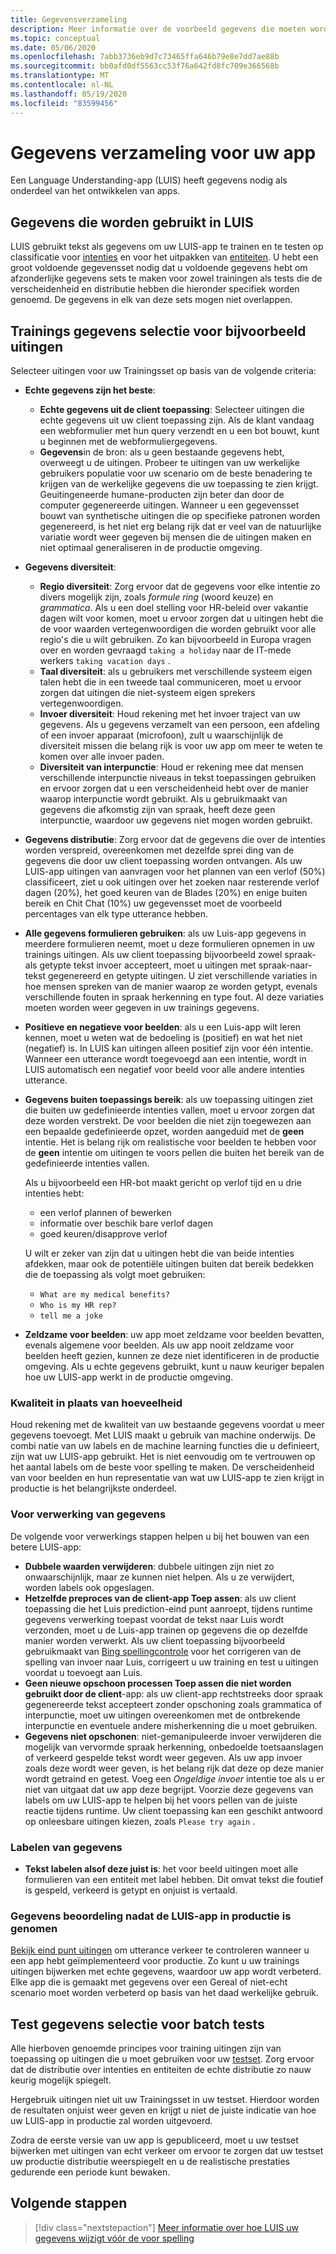 ```yaml
---
title: Gegevensverzameling
description: Meer informatie over de voorbeeld gegevens die moeten worden verzameld tijdens het ontwikkelen van uw app
ms.topic: conceptual
ms.date: 05/06/2020
ms.openlocfilehash: 7abb3736eb9d7c73465ffa646b79e8e7dd7ae88b
ms.sourcegitcommit: bb0afd0df5563cc53f76a642fd8fc709e366568b
ms.translationtype: MT
ms.contentlocale: nl-NL
ms.lasthandoff: 05/19/2020
ms.locfileid: "83599456"
---
```

# <a name="data-collection-for-your-app"></a>Gegevens verzameling voor uw app

Een Language Understanding-app (LUIS) heeft gegevens nodig als onderdeel van het ontwikkelen van apps.

## <a name="data-used-in-luis"></a>Gegevens die worden gebruikt in LUIS

LUIS gebruikt tekst als gegevens om uw LUIS-app te trainen en te testen op classificatie voor [intenties](luis-concept-intent.md) en voor het uitpakken van [entiteiten](luis-concept-entity-types.md). U hebt een groot voldoende gegevensset nodig dat u voldoende gegevens hebt om afzonderlijke gegevens sets te maken voor zowel trainingen als tests die de verscheidenheid en distributie hebben die hieronder specifiek worden genoemd.  De gegevens in elk van deze sets mogen niet overlappen.

## <a name="training-data-selection-for-example-utterances"></a>Trainings gegevens selectie voor bijvoorbeeld uitingen

Selecteer uitingen voor uw Trainingsset op basis van de volgende criteria:

* **Echte gegevens zijn het beste**:
    * **Echte gegevens uit de client toepassing**: Selecteer uitingen die echte gegevens uit uw client toepassing zijn.  Als de klant vandaag een webformulier met hun query verzendt en u een bot bouwt, kunt u beginnen met de webformuliergegevens.
    * **Gegevens**in de bron: als u geen bestaande gegevens hebt, overweegt u de uitingen.  Probeer te uitingen van uw werkelijke gebruikers populatie voor uw scenario om de beste benadering te krijgen van de werkelijke gegevens die uw toepassing te zien krijgt. Geuitingeneerde humane-producten zijn beter dan door de computer gegenereerde uitingen.  Wanneer u een gegevensset bouwt van synthetische uitingen die op specifieke patronen worden gegenereerd, is het niet erg belang rijk dat er veel van de natuurlijke variatie wordt weer gegeven bij mensen die de uitingen maken en niet optimaal generaliseren in de productie omgeving.
* **Gegevens diversiteit**:
    * **Regio diversiteit**: Zorg ervoor dat de gegevens voor elke intentie zo divers mogelijk zijn, zoals _formule ring_ (woord keuze) en _grammatica_.  Als u een doel stelling voor HR-beleid over vakantie dagen wilt voor komen, moet u ervoor zorgen dat u uitingen hebt die de voor waarden vertegenwoordigen die worden gebruikt voor alle regio's die u wilt gebruiken.  Zo kan bijvoorbeeld in Europa vragen over en worden gevraagd `taking a holiday` naar de IT-mede werkers `taking vacation days` .
    * **Taal diversiteit**: als u gebruikers met verschillende systeem eigen talen hebt die in een tweede taal communiceren, moet u ervoor zorgen dat uitingen die niet-systeem eigen sprekers vertegenwoordigen.
    * **Invoer diversiteit**: Houd rekening met het invoer traject van uw gegevens. Als u gegevens verzamelt van een persoon, een afdeling of een invoer apparaat (microfoon), zult u waarschijnlijk de diversiteit missen die belang rijk is voor uw app om meer te weten te komen over alle invoer paden.
    * **Diversiteit van interpunctie**: Houd er rekening mee dat mensen verschillende interpunctie niveaus in tekst toepassingen gebruiken en ervoor zorgen dat u een verscheidenheid hebt over de manier waarop interpunctie wordt gebruikt. Als u gebruikmaakt van gegevens die afkomstig zijn van spraak, heeft deze geen interpunctie, waardoor uw gegevens niet mogen worden gebruikt.
* **Gegevens distributie**: Zorg ervoor dat de gegevens die over de intenties worden verspreid, overeenkomen met dezelfde sprei ding van de gegevens die door uw client toepassing worden ontvangen. Als uw LUIS-app uitingen van aanvragen voor het plannen van een verlof (50%) classificeert, ziet u ook uitingen over het zoeken naar resterende verlof dagen (20%), het goed keuren van de Blades (20%) en enige buiten bereik en Chit Chat (10%) uw gegevensset moet de voorbeeld percentages van elk type utterance hebben.
* **Alle gegevens formulieren gebruiken**: als uw Luis-app gegevens in meerdere formulieren neemt, moet u deze formulieren opnemen in uw trainings uitingen. Als uw client toepassing bijvoorbeeld zowel spraak-als getypte tekst invoer accepteert, moet u uitingen met spraak-naar-tekst gegenereerd en getypte uitingen.  U ziet verschillende variaties in hoe mensen spreken van de manier waarop ze worden getypt, evenals verschillende fouten in spraak herkenning en type fout.  Al deze variaties moeten worden weer gegeven in uw trainings gegevens.
* **Positieve en negatieve voor beelden**: als u een Luis-app wilt leren kennen, moet u weten wat de bedoeling is (positief) en wat het niet (negatief) is. In LUIS kan uitingen alleen positief zijn voor één intentie. Wanneer een utterance wordt toegevoegd aan een intentie, wordt in LUIS automatisch een negatief voor beeld voor alle andere intenties utterance.
* **Gegevens buiten toepassings bereik**: als uw toepassing uitingen ziet die buiten uw gedefinieerde intenties vallen, moet u ervoor zorgen dat deze worden verstrekt. De voor beelden die niet zijn toegewezen aan een bepaalde gedefinieerde opzet, worden aangeduid met de **geen** intentie.  Het is belang rijk om realistische voor beelden te hebben voor de **geen** intentie om uitingen te voors pellen die buiten het bereik van de gedefinieerde intenties vallen.

    Als u bijvoorbeeld een HR-bot maakt gericht op verlof tijd en u drie intenties hebt:
    * een verlof plannen of bewerken
    * informatie over beschik bare verlof dagen
    * goed keuren/disapprove verlof

    U wilt er zeker van zijn dat u uitingen hebt die van beide intenties afdekken, maar ook de potentiële uitingen buiten dat bereik bedekken die de toepassing als volgt moet gebruiken:
    * `What are my medical benefits?`
    * `Who is my HR rep?`
    * `tell me a joke`
* **Zeldzame voor beelden**: uw app moet zeldzame voor beelden bevatten, evenals algemene voor beelden.  Als uw app nooit zeldzame voor beelden heeft gezien, kunnen ze deze niet identificeren in de productie omgeving. Als u echte gegevens gebruikt, kunt u nauw keuriger bepalen hoe uw LUIS-app werkt in de productie omgeving.

### <a name="quality-instead-of-quantity"></a>Kwaliteit in plaats van hoeveelheid

Houd rekening met de kwaliteit van uw bestaande gegevens voordat u meer gegevens toevoegt.  Met LUIS maakt u gebruik van machine onderwijs.  De combi natie van uw labels en de machine learning functies die u definieert, zijn wat uw LUIS-app gebruikt.  Het is niet eenvoudig om te vertrouwen op het aantal labels om de beste voor spelling te maken.  De verscheidenheid van voor beelden en hun representatie van wat uw LUIS-app te zien krijgt in productie is het belangrijkste onderdeel.

### <a name="preprocessing-data"></a>Voor verwerking van gegevens

De volgende voor verwerkings stappen helpen u bij het bouwen van een betere LUIS-app:

* **Dubbele waarden verwijderen**: dubbele uitingen zijn niet zo onwaarschijnlijk, maar ze kunnen niet helpen. Als u ze verwijdert, worden labels ook opgeslagen.
* **Hetzelfde preproces van de client-app Toep assen**: als uw client toepassing die het Luis prediction-eind punt aanroept, tijdens runtime gegevens verwerking toepast voordat de tekst naar Luis wordt verzonden, moet u de Luis-app trainen op gegevens die op dezelfde manier worden verwerkt. Als uw client toepassing bijvoorbeeld gebruikmaakt van [Bing spellingcontrole](../bing-spell-check/overview.md) voor het corrigeren van de spelling van invoer naar Luis, corrigeert u uw training en test u uitingen voordat u toevoegt aan Luis.
* **Geen nieuwe opschoon processen Toep assen die niet worden gebruikt door de client**-app: als uw client-app rechtstreeks door spraak gegenereerde tekst accepteert zonder opschoning zoals grammatica of interpunctie, moet uw uitingen overeenkomen met de ontbrekende interpunctie en eventuele andere misherkenning die u moet gebruiken.
* **Gegevens niet opschonen**: niet-gemanipuleerde invoer verwijderen die mogelijk van vervormde spraak herkenning, onbedoelde toetsaanslagen of verkeerd gespelde tekst wordt weer gegeven. Als uw app invoer zoals deze wordt weer geven, is het belang rijk dat deze op deze manier wordt getraind en getest. Voeg een _Ongeldige invoer_ intentie toe als u er niet van uitgaat dat uw app deze begrijpt. Voorzie deze gegevens van labels om uw LUIS-app te helpen bij het voors pellen van de juiste reactie tijdens runtime. Uw client toepassing kan een geschikt antwoord op onleesbare uitingen kiezen, zoals `Please try again` .

### <a name="labeling-data"></a>Labelen van gegevens

* **Tekst labelen alsof deze juist is**: het voor beeld uitingen moet alle formulieren van een entiteit met label hebben. Dit omvat tekst die foutief is gespeld, verkeerd is getypt en onjuist is vertaald.

### <a name="data-review-after-luis-app-is-in-production"></a>Gegevens beoordeling nadat de LUIS-app in productie is genomen

[Bekijk eind punt uitingen](luis-concept-review-endpoint-utterances.md) om utterance verkeer te controleren wanneer u een app hebt geïmplementeerd voor productie.  Zo kunt u uw trainings uitingen bijwerken met echte gegevens, waardoor uw app wordt verbeterd. Elke app die is gemaakt met gegevens over een Gereal of niet-echt scenario moet worden verbeterd op basis van het daad werkelijke gebruik.

## <a name="test-data-selection-for-batch-testing"></a>Test gegevens selectie voor batch tests

Alle hierboven genoemde principes voor training uitingen zijn van toepassing op uitingen die u moet gebruiken voor uw [testset](luis-concept-batch-test.md). Zorg ervoor dat de distributie over intenties en entiteiten de echte distributie zo nauw keurig mogelijk spiegelt.

Hergebruik uitingen niet uit uw Trainingsset in uw testset. Hierdoor worden de resultaten onjuist weer geven en krijgt u niet de juiste indicatie van hoe uw LUIS-app in productie zal worden uitgevoerd.

Zodra de eerste versie van uw app is gepubliceerd, moet u uw testset bijwerken met uitingen van echt verkeer om ervoor te zorgen dat uw testset uw productie distributie weerspiegelt en u de realistische prestaties gedurende een periode kunt bewaken.

## <a name="next-steps"></a>Volgende stappen

> [!div class="nextstepaction"]
> [Meer informatie over hoe LUIS uw gegevens wijzigt vóór de voor spelling](luis-concept-data-alteration.md)
